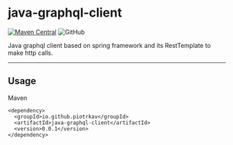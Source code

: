 # java-graphql-client
[![Maven Central](https://img.shields.io/maven-central/v/io.github.piotrkav/java-graphql-client.svg?label=Maven%20Central)](https://search.maven.org/search?q=g:%22io.github.piotrkav%22%20AND%20a:%22java-graphql-client%22)
![GitHub](https://img.shields.io/github/license/piotrkav/java-graphql-client)


Java graphql client based on spring framework and its RestTemplate to make http calls.

***

## Usage

Maven
```
<dependency>
  <groupId>io.github.piotrkav</groupId>
  <artifactId>java-graphql-client</artifactId>
  <version>0.0.1</version>
</dependency>
```


